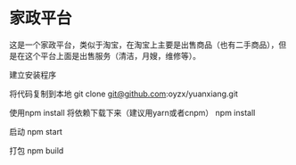 # 家政平台


这是一个家政平台，类似于淘宝，在淘宝上主要是出售商品（也有二手商品），但是在这个平台上面是出售服务（清洁，月嫂，维修等）。


建立安装程序

将代码复制到本地
git clone git@github.com:oyzx/yuanxiang.git

使用npm install 将依赖下载下来（建议用yarn或者cnpm）
npm install

启动
npm start

打包
npm build

